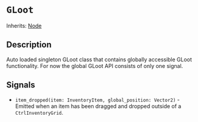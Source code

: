 # `GLoot`

Inherits: [Node](https://docs.godotengine.org/en/stable/classes/class_node.html)

## Description

Auto loaded singleton GLoot class that contains globally accessible GLoot functionality. For now the global GLoot API consists of only one signal.

## Signals

* `item_dropped(item: InventoryItem, global_position: Vector2)` - Emitted when an item has been dragged and dropped outside of a `CtrlInventoryGrid`.
